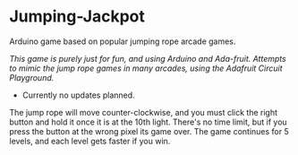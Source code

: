 # Jumping-Jackpot
Arduino game based on popular jumping rope arcade games.


*This game is purely just for fun, and using Arduino and Ada-fruit. Attempts to mimic the jump rope games in many arcades, using the Adafruit Circuit Playground.*
* Currently no updates planned.

The jump rope will move counter-clockwise, and you must click the right button and hold it once it is at the 10th light. There's no time limit, but if you press the button at the wrong pixel its game over. The game continues for 5 levels, and each level gets faster if you win. 
